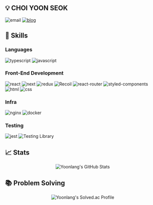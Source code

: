 ## 💡 CHOI YOON SEOK
![email](https://img.shields.io/badge/email-cdt9473%40gmail.com-EC8034)
[![blog](https://img.shields.io/badge/blog-velog.io%2F%40yoonlang-25BB86)](https://velog.io/@yoonlang)

## 🔨 Skills
### Languages
![typescript](https://img.shields.io/badge/TypeScript-3178C6?style=for-the-badge&logo=typescript&logoColor=white)
![javascript](https://img.shields.io/badge/JavaScript-323330?style=for-the-badge&logo=javascript&logoColor=F7DF1E)

### Front-End Development
![react](https://img.shields.io/badge/React-20232A?style=for-the-badge&logo=react&logoColor=61DAFB)
![next](https://img.shields.io/badge/Next-000000?style=for-the-badge&logo=nextdotjs&logoColor=FFFFFF)
![redux](https://img.shields.io/badge/Redux-593D88?style=for-the-badge&logo=redux&logoColor=white)
![Recoil](https://img.shields.io/badge/Recoil-3578e5?style=for-the-badge&logoColor=white)
![react-router](https://img.shields.io/badge/React_Router-CA4245?style=for-the-badge&logo=react-router&logoColor=white)
![styled-components](https://img.shields.io/badge/styled--components-DB7093?style=for-the-badge&logo=styled-components&logoColor=white)
![html](https://img.shields.io/badge/HTML5-E34F26?style=for-the-badge&logo=html5&logoColor=white)
![css](https://img.shields.io/badge/CSS3-1572B6?style=for-the-badge&logo=css3&logoColor=white)

### Infra
![nginx](https://img.shields.io/badge/nginx-009639?style=for-the-badge&logo=nginx&logoColor=white)
![docker](https://img.shields.io/badge/docker-2496ED?style=for-the-badge&logo=docker&logoColor=white)

### Testing
![jest](https://img.shields.io/badge/Jest-C21325?style=for-the-badge&logo=jest&logoColor=white)
![Testing Library](https://img.shields.io/badge/react%20testing%20library-E33332?style=for-the-badge&logo=TestingLibrary&logoColor=white)


## 📈 Stats
<div align="center">
    <img src="https://github-readme-stats.vercel.app/api?username=Yoonlang&show_icons=true&hide_border=true" alt="Yoonlang's GitHub Stats">
</div>


## 📚 Problem Solving
<div align="center">
    <img src="http://mazassumnida.wtf/api/v2/generate_badge?boj=cdt416z" alt="Yoonlang's Solved.ac Profile">
</div>
